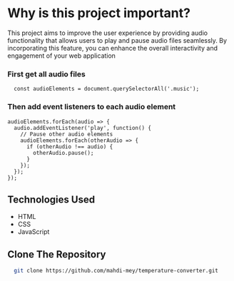 # Why is this project important?

This project aims to improve the user experience by providing audio functionality that allows users to play and pause audio files seamlessly. By incorporating this feature, you can enhance the overall interactivity and engagement of your web application

### First get all audio files
``` Js
  const audioElements = document.querySelectorAll('.music');
```

### Then add event listeners to each audio element 

``` Js
audioElements.forEach(audio => {
  audio.addEventListener('play', function() {
    // Pause other audio elements
    audioElements.forEach(otherAudio => {
      if (otherAudio !== audio) {
        otherAudio.pause();
      }
    });
  });
});
```

## Technologies Used

- HTML
- CSS
- JavaScript

## Clone The Repository

``` bash
  git clone https://github.com/mahdi-mey/temperature-converter.git
```
